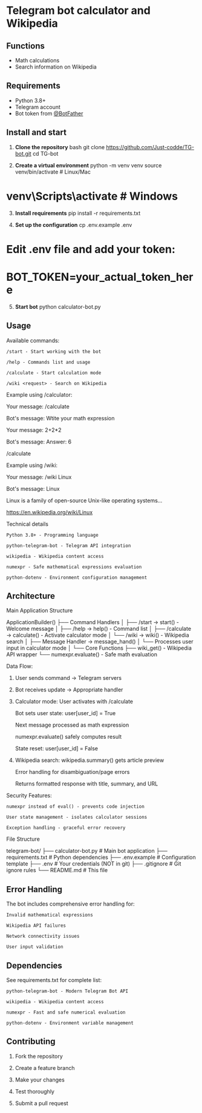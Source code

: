 # Telegram bot calculator and Wikipedia

## Functions
- Math calculations
- Search information on Wikipedia

## Requirements
- Python 3.8+
- Telegram account
- Bot token from [@BotFather](https://t.me/BotFather)

## Install and start

1. **Clone the repository**
bash
git clone https://github.com/Just-codde/TG-bot.git
cd TG-bot

2. **Create a virtual environment**
python -m venv venv
source venv/bin/activate  # Linux/Mac
# venv\Scripts\activate   # Windows

3. **Install requirements**
pip install -r requirements.txt

4. **Set up the configuration**
cp .env.example .env
# Edit .env file and add your token:
# BOT_TOKEN=your_actual_token_here

5. **Start bot**
python calculator-bot.py

## Usage
Available commands:

    /start - Start working with the bot

    /help - Commands list and usage

    /calculate - Start calculation mode

    /wiki <request> - Search on Wikipedia


Example using /calculator:

Your message:
/calculate

Bot's message:
Wtite your math expression

Your message:
2+2*2

Bot's message:
Answer: 6

/calculate


Example using /wiki:

Your message:
/wiki Linux

Bot's message:
Linux

Linux is a family of open-source Unix-like operating systems...

https://en.wikipedia.org/wiki/Linux


Technical details

    Python 3.8+ - Programming language

    python-telegram-bot - Telegram API integration

    wikipedia - Wikipedia content access

    numexpr - Safe mathematical expressions evaluation

    python-dotenv - Environment configuration management


## Architecture

Main Application Structure

ApplicationBuilder()
├── Command Handlers
│   ├── /start → start() - Welcome message
│   ├── /help → help() - Command list
│   ├── /calculate → calculate() - Activate calculator mode
│   └── /wiki → wiki() - Wikipedia search
│
├── Message Handler → message_hand()
│   └── Processes user input in calculator mode
│
└── Core Functions
    ├── wiki_get() - Wikipedia API wrapper
    └── numexpr.evaluate() - Safe math evaluation


Data Flow:

1. User sends command → Telegram servers

2. Bot receives update → Appropriate handler

3. Calculator mode:
    User activates with /calculate

    Bot sets user state: user[user_id] = True

    Next message processed as math expression

    numexpr.evaluate() safely computes result

    State reset: user[user_id] = False

4. Wikipedia search:
    wikipedia.summary() gets article preview

    Error handling for disambiguation/page errors

    Returns formatted response with title, summary, and URL


Security Features:

    numexpr instead of eval() - prevents code injection

    User state management - isolates calculator sessions

    Exception handling - graceful error recovery


File Structure

telegram-bot/
├── calculator-bot.py      # Main bot application
├── requirements.txt       # Python dependencies
├── .env.example          # Configuration template
├── .env                  # Your credentials (NOT in git)
├── .gitignore           # Git ignore rules
└── README.md            # This file


## Error Handling

The bot includes comprehensive error handling for:

    Invalid mathematical expressions

    Wikipedia API failures

    Network connectivity issues

    User input validation


## Dependencies

See requirements.txt for complete list:

    python-telegram-bot - Modern Telegram Bot API

    wikipedia - Wikipedia content access

    numexpr - Fast and safe numerical evaluation

    python-dotenv - Environment variable management


## Contributing

1. Fork the repository

2. Create a feature branch

3. Make your changes

4. Test thoroughly

5. Submit a pull request
